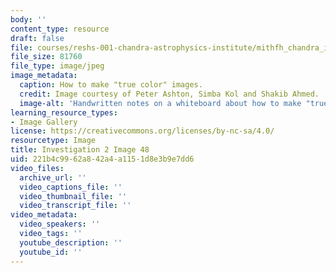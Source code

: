 ```yaml
---
body: ''
content_type: resource
draft: false
file: courses/reshs-001-chandra-astrophysics-institute/mithfh_chandra_inv2_tcrefl.jpg
file_size: 81760
file_type: image/jpeg
image_metadata:
  caption: How to make "true color" images.
  credit: Image courtesy of Peter Ashton, Simba Kol and Shakib Ahmed.
  image-alt: 'Handwritten notes on a whiteboard about how to make "true color" images. '
learning_resource_types:
- Image Gallery
license: https://creativecommons.org/licenses/by-nc-sa/4.0/
resourcetype: Image
title: Investigation 2 Image 48
uid: 221b4c99-62a8-42a4-a115-1d8e3b9e7dd6
video_files:
  archive_url: ''
  video_captions_file: ''
  video_thumbnail_file: ''
  video_transcript_file: ''
video_metadata:
  video_speakers: ''
  video_tags: ''
  youtube_description: ''
  youtube_id: ''
---
```

